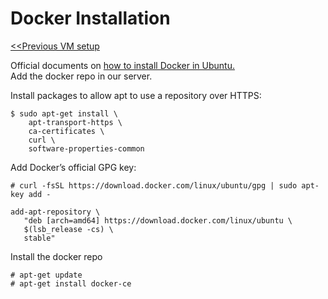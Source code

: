 # Docker Installation

<a href=https://github.com/kckenneth/YOLO/blob/master/setup_VM.md><<Previous VM setup</a>

Official documents on <a href=https://docs.docker.com/install/linux/docker-ce/ubuntu/>how to install Docker in Ubuntu.</a>  
Add the docker repo in our server. 

Install packages to allow apt to use a repository over HTTPS:
```
$ sudo apt-get install \
    apt-transport-https \
    ca-certificates \
    curl \
    software-properties-common
```
Add Docker’s official GPG key:
```   
# curl -fsSL https://download.docker.com/linux/ubuntu/gpg | sudo apt-key add - 
```
```
add-apt-repository \
   "deb [arch=amd64] https://download.docker.com/linux/ubuntu \
   $(lsb_release -cs) \
   stable"
```
Install the docker repo
```
# apt-get update
# apt-get install docker-ce
```

